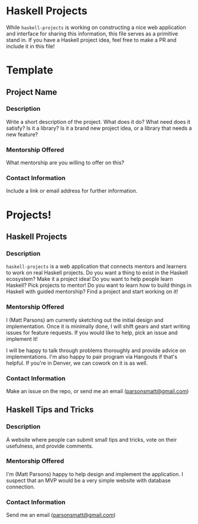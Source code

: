 # Haskell Projects

While `haskell-projects` is working on constructing a nice web application and interface for sharing this information, this file serves as a primitive stand in.
If you have a Haskell project idea, feel free to make a PR and include it in this file!

# Template

## Project Name

### Description

Write a short description of the project.
What does it do?  What need does it satisfy?
Is it a library?
Is it a brand new project idea, or a library that needs a new feature?

### Mentorship Offered

What mentorship are you willing to offer on this?

### Contact Information

Include a link or email address for further information.

# Projects!

## Haskell Projects

### Description

`haskell-projects` is a web application that connects mentors and learners to work on real Haskell projects.
Do you want a thing to exist in the Haskell ecosystem?
Make it a project idea!
Do you want to help people learn Haskell?
Pick projects to mentor!
Do you want to learn how to build things in Haskell with guided mentorship?
Find a project and start working on it!

### Mentorship Offered

I (Matt Parsons) am currently sketching out the initial design and implementation.
Once it is minimally done, I will shift gears and start writing issues for feature requests.
If you would like to help, pick an issue and implement it!

I will be happy to talk through problems thoroughly and provide advice on implementations.
I'm also happy to pair program via Hangouts if that's helpful.
If you're in Denver, we can cowork on it is as well.

### Contact Information

Make an issue on the repo, or send me an email (parsonsmatt@gmail.com)

## Haskell Tips and Tricks

### Description

A website where people can submit small tips and tricks, vote on their usefulness, and provide comments.

### Mentorship Offered

I'm (Matt Parsons) happy to help design and implement the application.
I suspect that an MVP would be a very simple website with database connection.

### Contact Information

Send me an email (parsonsmatt@gmail.com)
